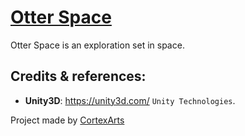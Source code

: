 [Otter Space](https://github.com/cortexarts/Otter-Space)
==================================================

Otter Space is an exploration set in space.

Credits & references:
--------------------------------------

- **Unity3D**: https://unity3d.com/ `Unity Technologies`.

Project made by [CortexArts](https://github.com/cortexarts)
